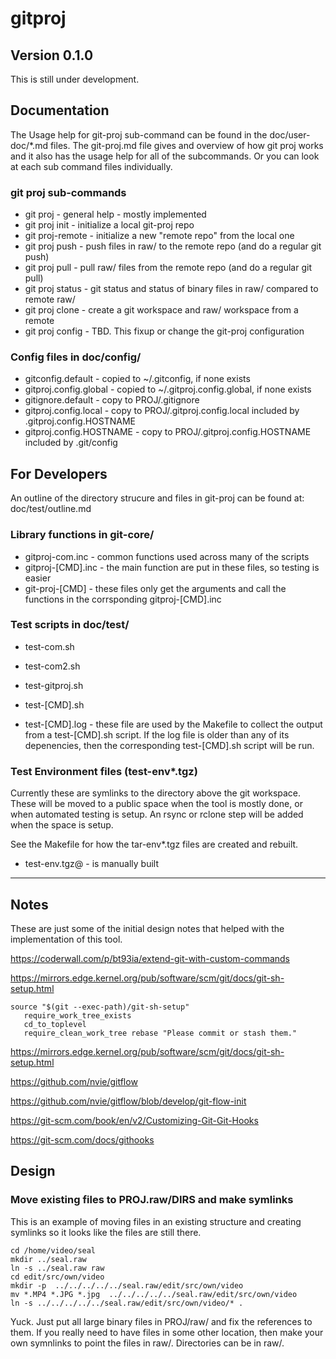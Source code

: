 # gitproj

## Version 0.1.0

This is still under development.

## Documentation

The Usage help for git-proj sub-command can be found in the
doc/user-doc/*.md files. The git-proj.md file gives and overview of
how git proj works and it also has the usage help for all of the
subcommands. Or you can look at each sub command files individually.

### git proj sub-commands

* git proj - general help - mostly implemented
* git proj init - initialize a local git-proj repo
* git proj-remote - initialize a new "remote repo" from the local one
* git proj push - push files in raw/ to the remote repo (and do a regular git push)
* git proj pull - pull raw/ files from the remote repo (and do a regular git pull)
* git proj status - git status and status of binary files in raw/ compared to remote raw/
* git proj clone - create a git workspace and raw/ workspace from a remote
* git proj config - TBD. This fixup or change the git-proj configuration

### Config files in doc/config/

* gitconfig.default - copied to ~/.gitconfig, if none exists
* gitproj.config.global - copied to ~/.gitproj.config.global, if none exists
* gitignore.default - copy to PROJ/.gitignore
* gitproj.config.local - copy to PROJ/.gitproj.config.local included
  by .gitproj.config.HOSTNAME
* gitproj.config.HOSTNAME - copy to PROJ/.gitproj.config.HOSTNAME
  included by .git/config

## For Developers

An outline of the directory strucure and files in git-proj can be
found at: doc/test/outline.md

### Library functions in git-core/

* gitproj-com.inc - common functions used across many of the scripts
* gitproj-[CMD].inc - the main function are put in these files, so testing is easier
* git-proj-[CMD] - these files only get the arguments and call the functions in the corrsponding gitproj-[CMD].inc

### Test scripts in doc/test/

* test-com.sh
* test-com2.sh
* test-gitproj.sh
* test-[CMD].sh

* test-[CMD].log - these file are used by the Makefile to collect the
output from a test-[CMD].sh script. If the log file is older than any
of its depenencies, then the corresponding test-[CMD].sh script will
be run.

### Test Environment files (test-env*.tgz)

Currently these are symlinks to the directory above the git workspace.
These will be moved to a public space when the tool is mostly done, or
when automated testing is setup. An rsync or rclone step will be added when
the space is setup.

See the Makefile for how the tar-env*.tgz files are created and rebuilt.

* test-env.tgz@ - is manually built

----

## Notes

These are just some of the initial design notes that helped with
the implementation of this tool.

https://coderwall.com/p/bt93ia/extend-git-with-custom-commands

https://mirrors.edge.kernel.org/pub/software/scm/git/docs/git-sh-setup.html

    source "$(git --exec-path)/git-sh-setup"
       require_work_tree_exists
       cd_to_toplevel
       require_clean_work_tree rebase "Please commit or stash them."

https://mirrors.edge.kernel.org/pub/software/scm/git/docs/git-sh-setup.html

https://github.com/nvie/gitflow

https://github.com/nvie/gitflow/blob/develop/git-flow-init

https://git-scm.com/book/en/v2/Customizing-Git-Git-Hooks

https://git-scm.com/docs/githooks

## Design

### Move existing files to PROJ.raw/DIRS and make symlinks

This is an example of moving files in an existing structure and
creating symlinks so it looks like the files are still there.

    cd /home/video/seal
    mkdir ../seal.raw
    ln -s ../seal.raw raw
    cd edit/src/own/video
    mkdir -p  ../../../../../seal.raw/edit/src/own/video
    mv *.MP4 *.JPG *.jpg  ../../../../../seal.raw/edit/src/own/video
    ln -s ../../../../../seal.raw/edit/src/own/video/* .

Yuck. Just put all large binary files in PROJ/raw/ and fix the
references to them. If you really need to have files in some other
location, then make your own symnlinks to point the files in
raw/. Directories can be in raw/.

